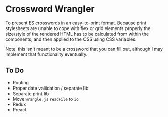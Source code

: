 # Crossword Wrangler

To present ES crosswords in an easy-to-print format. Because print stylesheets are unable to cope with flex or grid elements properly the size/style of the rendered HTML has to be calculated from within the components, and then applied to the CSS using CSS variables.

Note, this isn't meant to be a crossword that you can fill out, although I may implement that functionality eventually.

## To Do

* Routing
* Proper date valiidation / separate lib
* Separate print lib
* Move `wrangle.js` `readFile` to `io`
* Redux
* Preact